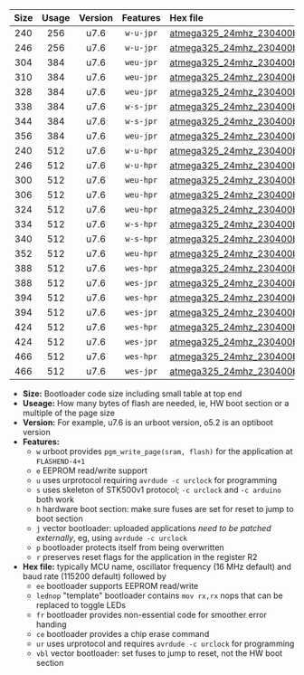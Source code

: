 |Size|Usage|Version|Features|Hex file|
|:-:|:-:|:-:|:-:|:--|
|240|256|u7.6|`w-u-jpr`|[atmega325_24mhz_230400bps_ur_vbl.hex](https://raw.githubusercontent.com/stefanrueger/urboot/main/bootloaders/atmega325/fcpu_24mhz/230400_bps/atmega325_24mhz_230400bps_ur_vbl.hex)|
|246|256|u7.6|`w-u-jpr`|[atmega325_24mhz_230400bps_lednop_ur_vbl.hex](https://raw.githubusercontent.com/stefanrueger/urboot/main/bootloaders/atmega325/fcpu_24mhz/230400_bps/atmega325_24mhz_230400bps_lednop_ur_vbl.hex)|
|304|384|u7.6|`weu-jpr`|[atmega325_24mhz_230400bps_ee_ur_vbl.hex](https://raw.githubusercontent.com/stefanrueger/urboot/main/bootloaders/atmega325/fcpu_24mhz/230400_bps/atmega325_24mhz_230400bps_ee_ur_vbl.hex)|
|310|384|u7.6|`weu-jpr`|[atmega325_24mhz_230400bps_ee_lednop_ur_vbl.hex](https://raw.githubusercontent.com/stefanrueger/urboot/main/bootloaders/atmega325/fcpu_24mhz/230400_bps/atmega325_24mhz_230400bps_ee_lednop_ur_vbl.hex)|
|328|384|u7.6|`weu-jpr`|[atmega325_24mhz_230400bps_ee_lednop_fr_ur_vbl.hex](https://raw.githubusercontent.com/stefanrueger/urboot/main/bootloaders/atmega325/fcpu_24mhz/230400_bps/atmega325_24mhz_230400bps_ee_lednop_fr_ur_vbl.hex)|
|338|384|u7.6|`w-s-jpr`|[atmega325_24mhz_230400bps_vbl.hex](https://raw.githubusercontent.com/stefanrueger/urboot/main/bootloaders/atmega325/fcpu_24mhz/230400_bps/atmega325_24mhz_230400bps_vbl.hex)|
|344|384|u7.6|`w-s-jpr`|[atmega325_24mhz_230400bps_lednop_vbl.hex](https://raw.githubusercontent.com/stefanrueger/urboot/main/bootloaders/atmega325/fcpu_24mhz/230400_bps/atmega325_24mhz_230400bps_lednop_vbl.hex)|
|356|384|u7.6|`weu-jpr`|[atmega325_24mhz_230400bps_ee_lednop_fr_ce_ur_vbl.hex](https://raw.githubusercontent.com/stefanrueger/urboot/main/bootloaders/atmega325/fcpu_24mhz/230400_bps/atmega325_24mhz_230400bps_ee_lednop_fr_ce_ur_vbl.hex)|
|240|512|u7.6|`w-u-hpr`|[atmega325_24mhz_230400bps_ur.hex](https://raw.githubusercontent.com/stefanrueger/urboot/main/bootloaders/atmega325/fcpu_24mhz/230400_bps/atmega325_24mhz_230400bps_ur.hex)|
|246|512|u7.6|`w-u-hpr`|[atmega325_24mhz_230400bps_lednop_ur.hex](https://raw.githubusercontent.com/stefanrueger/urboot/main/bootloaders/atmega325/fcpu_24mhz/230400_bps/atmega325_24mhz_230400bps_lednop_ur.hex)|
|300|512|u7.6|`weu-hpr`|[atmega325_24mhz_230400bps_ee_ur.hex](https://raw.githubusercontent.com/stefanrueger/urboot/main/bootloaders/atmega325/fcpu_24mhz/230400_bps/atmega325_24mhz_230400bps_ee_ur.hex)|
|306|512|u7.6|`weu-hpr`|[atmega325_24mhz_230400bps_ee_lednop_ur.hex](https://raw.githubusercontent.com/stefanrueger/urboot/main/bootloaders/atmega325/fcpu_24mhz/230400_bps/atmega325_24mhz_230400bps_ee_lednop_ur.hex)|
|324|512|u7.6|`weu-hpr`|[atmega325_24mhz_230400bps_ee_lednop_fr_ur.hex](https://raw.githubusercontent.com/stefanrueger/urboot/main/bootloaders/atmega325/fcpu_24mhz/230400_bps/atmega325_24mhz_230400bps_ee_lednop_fr_ur.hex)|
|334|512|u7.6|`w-s-hpr`|[atmega325_24mhz_230400bps.hex](https://raw.githubusercontent.com/stefanrueger/urboot/main/bootloaders/atmega325/fcpu_24mhz/230400_bps/atmega325_24mhz_230400bps.hex)|
|340|512|u7.6|`w-s-hpr`|[atmega325_24mhz_230400bps_lednop.hex](https://raw.githubusercontent.com/stefanrueger/urboot/main/bootloaders/atmega325/fcpu_24mhz/230400_bps/atmega325_24mhz_230400bps_lednop.hex)|
|352|512|u7.6|`weu-hpr`|[atmega325_24mhz_230400bps_ee_lednop_fr_ce_ur.hex](https://raw.githubusercontent.com/stefanrueger/urboot/main/bootloaders/atmega325/fcpu_24mhz/230400_bps/atmega325_24mhz_230400bps_ee_lednop_fr_ce_ur.hex)|
|388|512|u7.6|`wes-hpr`|[atmega325_24mhz_230400bps_ee.hex](https://raw.githubusercontent.com/stefanrueger/urboot/main/bootloaders/atmega325/fcpu_24mhz/230400_bps/atmega325_24mhz_230400bps_ee.hex)|
|388|512|u7.6|`wes-jpr`|[atmega325_24mhz_230400bps_ee_vbl.hex](https://raw.githubusercontent.com/stefanrueger/urboot/main/bootloaders/atmega325/fcpu_24mhz/230400_bps/atmega325_24mhz_230400bps_ee_vbl.hex)|
|394|512|u7.6|`wes-hpr`|[atmega325_24mhz_230400bps_ee_lednop.hex](https://raw.githubusercontent.com/stefanrueger/urboot/main/bootloaders/atmega325/fcpu_24mhz/230400_bps/atmega325_24mhz_230400bps_ee_lednop.hex)|
|394|512|u7.6|`wes-jpr`|[atmega325_24mhz_230400bps_ee_lednop_vbl.hex](https://raw.githubusercontent.com/stefanrueger/urboot/main/bootloaders/atmega325/fcpu_24mhz/230400_bps/atmega325_24mhz_230400bps_ee_lednop_vbl.hex)|
|424|512|u7.6|`wes-hpr`|[atmega325_24mhz_230400bps_ee_lednop_fr.hex](https://raw.githubusercontent.com/stefanrueger/urboot/main/bootloaders/atmega325/fcpu_24mhz/230400_bps/atmega325_24mhz_230400bps_ee_lednop_fr.hex)|
|424|512|u7.6|`wes-jpr`|[atmega325_24mhz_230400bps_ee_lednop_fr_vbl.hex](https://raw.githubusercontent.com/stefanrueger/urboot/main/bootloaders/atmega325/fcpu_24mhz/230400_bps/atmega325_24mhz_230400bps_ee_lednop_fr_vbl.hex)|
|466|512|u7.6|`wes-hpr`|[atmega325_24mhz_230400bps_ee_lednop_fr_ce.hex](https://raw.githubusercontent.com/stefanrueger/urboot/main/bootloaders/atmega325/fcpu_24mhz/230400_bps/atmega325_24mhz_230400bps_ee_lednop_fr_ce.hex)|
|466|512|u7.6|`wes-jpr`|[atmega325_24mhz_230400bps_ee_lednop_fr_ce_vbl.hex](https://raw.githubusercontent.com/stefanrueger/urboot/main/bootloaders/atmega325/fcpu_24mhz/230400_bps/atmega325_24mhz_230400bps_ee_lednop_fr_ce_vbl.hex)|

- **Size:** Bootloader code size including small table at top end
- **Useage:** How many bytes of flash are needed, ie, HW boot section or a multiple of the page size
- **Version:** For example, u7.6 is an urboot version, o5.2 is an optiboot version
- **Features:**
  + `w` urboot provides `pgm_write_page(sram, flash)` for the application at `FLASHEND-4+1`
  + `e` EEPROM read/write support
  + `u` uses urprotocol requiring `avrdude -c urclock` for programming
  + `s` uses skeleton of STK500v1 protocol; `-c urclock` and `-c arduino` both work
  + `h` hardware boot section: make sure fuses are set for reset to jump to boot section
  + `j` vector bootloader: uploaded applications *need to be patched externally*, eg, using `avrdude -c urclock`
  + `p` bootloader protects itself from being overwritten
  + `r` preserves reset flags for the application in the register R2
- **Hex file:** typically MCU name, oscillator frequency (16 MHz default) and baud rate (115200 default) followed by
  + `ee` bootloader supports EEPROM read/write
  + `lednop` "template" bootloader contains `mov rx,rx` nops that can be replaced to toggle LEDs
  + `fr` bootloader provides non-essential code for smoother error handing
  + `ce` bootloader provides a chip erase command
  + `ur` uses urprotocol and requires `avrdude -c urclock` for programming
  + `vbl` vector bootloader: set fuses to jump to reset, not the HW boot section

